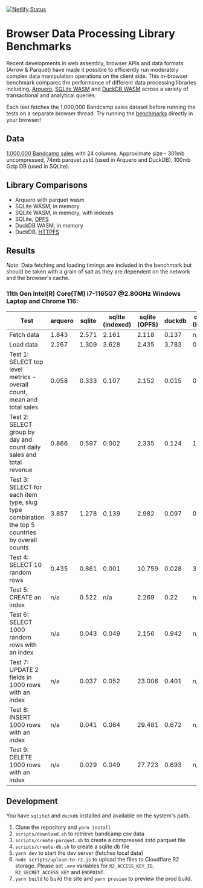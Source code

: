 [![Netlify Status](https://api.netlify.com/api/v1/badges/120f54e3-0785-4c28-a3c8-7b1c24ae8572/deploy-status)](https://app.netlify.com/sites/browser-data-benchmarks/deploys)

# Browser Data Processing Library Benchmarks

Recent developments in web assembly, browser APIs and data formats (Arrow & Parquet) have made it possible to efficiently run moderately complex data manipulation operations on the client side. This in-browser benchmark compares the performance of different data processing libraries including, [Arquero], [SQLite WASM] and [DuckDB WASM] across a variety of transactional and analytical queries.

Each test fetches the 1,000,000 Bandcamp sales dataset before running the tests on a separate browser thread. Try running the [benchmarks] directly in your browser!

## Data

[1,000,000 Bandcamp sales] with 24 columns. Approximate size - 301mb uncompressed, 74mb parquet zstd (used in Arquero and DuckDB), 100mb Gzip DB (used in SQLite).

## Library Comparisons

- Arquero with parquet wasm
- SQLite WASM, in memory
- SQLite WASM, in memory, with indexes
- SQLite, [OPFS]
- DuckDB WASM, in memory
- DuckDB, [HTTPFS]

## Results

_Note_: Data fetching and loading timings are included in the benchmark but should be taken with a grain of salt as they are dependent on the network and the browser's cache.

### 11th Gen Intel(R) Core(TM) i7-1165G7 @2.80GHz Windows Laptop and Chrome 116:

| Test                                                                                           | arquero | sqlite | sqlite (indexed) | sqlite (OPFS) | duckdb | duckdb (HttpFS) |
| ---------------------------------------------------------------------------------------------- | ------- | ------ | ---------------- | ------------- | ------ | --------------- |
| Fetch data                                                                                     | 1.843   | 2.571  | 2.161            | 2.118         | 0.137  | n/a             |
| Load data                                                                                      | 2.267   | 1.309  | 3.628            | 2.435         | 3.783  | 0.205           |
| Test 1: SELECT top level metrics - overall count, mean and total sales                         | 0.058   | 0.333  | 0.107            | 2.152         | 0.015  | 0.607           |
| Test 2: SELECT group by day and count daily sales and total revenue                            | 0.866   | 0.597  | 0.002            | 2.335         | 0.124  | 1.039           |
| Test 3: SELECT for each item type, slug type combination the top 5 countries by overall counts | 3.857   | 1.278  | 0.139            | 2.982         | 0.097  | 0.951           |
| Test 4: SELECT 10 random rows                                                                  | 0.435   | 0.861  | 0.001            | 10.759        | 0.028  | 3.95            |
| Test 5: CREATE an index                                                                        | n/a     | 0.522  | n/a              | 2.269         | 0.22   | n/a             |
| Test 6: SELECT 1000 random rows with an index                                                  | n/a     | 0.043  | 0.049            | 2.156         | 0.942  | n/a             |
| Test 7: UPDATE 2 fields in 1000 rows with an index                                             | n/a     | 0.037  | 0.052            | 23.006        | 0.401  | n/a             |
| Test 8: INSERT 1000 rows with an index                                                         | n/a     | 0.041  | 0.064            | 29.481        | 0.672  | n/a             |
| Test 9: DELETE 1000 rows with an index                                                         | n/a     | 0.029  | 0.049            | 27.723        | 0.693  | n/a             |

## Development

You have `sqlite3` and `duckdb` installed and available on the system's path.

1. Clone the repository and `yarn install`
2. `scripts/download.sh` to retrieve bandcamp csv data
3. `scripts/create-parquet.sh` to create a compressed zstd parquet file
4. `scripts/create-db.sh` to create a sqlite db file
5. `yarn dev` to start the dev server (fetches local data)
6. `node scripts/upload-to-r2.js` to upload the files to Cloudflare R2 storage. Please set `.env` variables for `R2_ACCESS_KEY_ID`, `R2_SECRET_ACCESS_KEY` and `ENDPOINT`.
7. `yarn build` to build the site and `yarn preview` to preview the prod build.

[Arquero]: https://github.com/uwdata/arquero
[SQLite WASM]: https://sqlite.org/wasm/doc/trunk/index.md
[DuckDB WASM]: https://github.com/duckdb/duckdb-wasm
[benchmarks]: https://browser-data-benchmarks.netlify.app/
[1,000,000 Bandcamp sales]: https://components.one/datasets/bandcamp-sales
[OPFS]: https://web.dev/origin-private-file-system/
[HTTPFS]: https://duckdb.org/docs/extensions/httpfs.html
